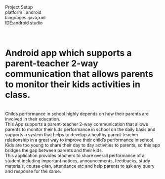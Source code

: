 Project Setup</br>
platform : android</br>
languages :java,xml</br>
IDE:android studio</br>
</br></br>
# Android app which supports a parent-teacher 2-way communication that allows parents to monitor their kids activities in class.
</br>
Childs performance in school highly depends on how their parents are involved in their education.</br> 
This App supports a parent-teacher 2-way communication that allows parents to monitor their kids performance in school on the daily basis and supports a system that helps to develop a healthy parent-teacher relationship in a great way to improve their child’s performance in school.</br>
Kids are too young to share their day to day activities to parents, so this app bridges the gap between parents and their kids.</br>
This application provides teachers to share overall performance of a student including important notices, announcements, feedbacks, study materials, course-plan, attendance etc and help parents to ask any query and response for the same.</br>


